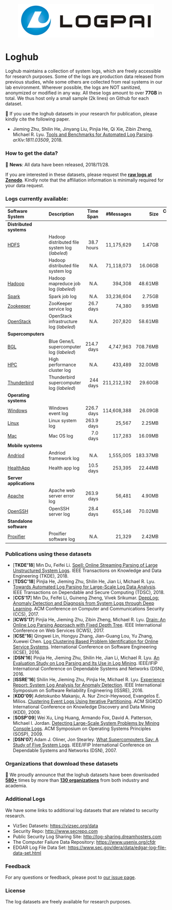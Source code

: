 <p align="center"> <a href="https://github.com/logpai"> <img src="https://github.com/logpai/logpai.github.io/blob/master/img/logpai_logo.jpg" width="425"></a></p>

# Loghub
Loghub maintains a collection of system logs, which are freely accessible for research purposes. Some of the logs are production data released from previous studies, while some others are collected from real systems in our lab environment. Wherever possible, the logs are NOT sanitized, anonymized or modified in any way. All these logs amount to over **77GB** in total. We thus host only a small sample (2k lines) on Github for each dataset. 

:telescope: If you use the loghub datasets in your research for publication, please kindly cite the following paper.
+ Jieming Zhu, Shilin He, Jinyang Liu, Pinjia He, Qi Xie, Zibin Zheng, Michael R. Lyu. [Tools and Benchmarks for Automated Log Parsing](https://arxiv.org/pdf/1811.03509.pdf). *arXiv:1811.03509*, 2018.

### How to get the data? 
:telescope: **News**: All data have been released, 2018/11/28.

If you are interested in these datasets, please request the **[raw logs at Zenodo](https://doi.org/10.5281/zenodo.1144100)**. Kindly note that the affiliation information is minimally required for your data request. 


### Logs currently available:

| Software System               | Description | Time Span  |  #Messages  |   Size   | Compressed (gzip) |        
| :---------------------------- | :--------| --------: | ---------: | ------: | ------------------: | 
| **Distributed systems**       |    |        |             |          |                      |                                         
| [HDFS](./HDFS)                | Hadoop distributed file system log (*labeled*) | 38.7 hours | 11,175,629  |  1.47GB  |       154.39MB       |     
|                               | Hadoop distributed file system log  |    N.A.    | 71,118,073  | 16.06GB  |       856.82MB       |     
| [Hadoop](./Hadoop)            |  Hadoop mapreduce job log (*labeled*) |   N.A.    |   394,308   | 48.61MB  |        2.45MB        |
| [Spark](./Spark)              | Spark job log|    N.A.    | 33,236,604  |  2.75GB  |       174.98MB       |                           
| [Zookeeper](./Zookeeper)      | ZooKeeper service log | 26.7 days  |   74,380    | 9.95MB  |        452KB         |     
| [OpenStack](./OpenStack)      |  OpenStack infrastructure log (*labeled*) |  N.A.    |   207,820   | 58.61MB  |        5.15MB      | 
| **Supercomputers**            |     |       |            |          |               |
| [BGL](./BGL)          | Blue Gene/L supercomputer log (*labeled*) | 214.7 days |  4,747,963  | 708.76MB |       60.02MB        | 
| [HPC](./HPC)                  |  High performance cluster log |  N.A.    |   433,489   | 32.00MB  |        3.13MB        |             
| [Thunderbird](./Thunderbird)  |  Thunderbird supercomputer log (*labeled*) | 244 days  | 211,212,192 | 29.60GB  |       1.88GB        |  
| **Operating systems**         |   |         |             |          |                      |                                         
| [Windows](./Windows)          | Windows event log | 226.7 days | 114,608,388 | 26.09GB  |        1.55GB        |      
| [Linux](./Linux)              | Linux system log | 263.9 days |   25,567    |  2.25MB  |        228KB         |   
| [Mac](./Mac)                  | Mac OS log | 7.0 days  |   117,283   | 16.09MB  |        1.43MB        |
| **Mobile systems**            |     |       |             |          |                      |                                         
| [Andriod](./Andriod)          |  Andriod framework log |  N.A.    | 1,555,005  |  183.37MB |       24.51MB       |        
| [HealthApp](./HealthApp)      | Health app log | 10.5 days  |   253,395   | 22.44MB  |        2.19MB        |            
| **Server applications**       |    |        |             |          |                      |                                         
| [Apache](./Apache) | Apache web server error log | 263.9 days |   56,481    |  4.90MB  |        260KB         |                       
| [OpenSSH](./OpenSSH)          | OpenSSH server log |  28.4 days  |   655,146   | 70.02MB  |        4.38MB        |                     
| **Standalone software**       |   |         |             |          |                      |                                         
| [Proxifier](./Proxifier)      |   Proxifier software log | N.A.    |   21,329    |  2.42MB  |        172KB         |                                        


### Publications using these datasets
+ [**TKDE'18**] Min Du, Feifei Li. [Spell: Online Streaming Parsing of Large Unstructured System Logs](https://ieeexplore.ieee.org/abstract/document/8489912). IEEE Transactions on Knowledge and Data Engineering (TKDE), 2018.
+ [**TDSC'18**] Pinjia He, Jieming Zhu, Shilin He, Jian Li, Michael R. Lyu. [Towards Automated Log Parsing for Large-Scale Log Data Analysis](https://ieeexplore.ieee.org/document/8067504). IEEE Transactions on Dependable and Secure Computing (TDSC), 2018.
+ [**CCS'17**] Min Du, Feifei Li, Guineng Zheng, Vivek Srikumar. [DeepLog: Anomaly Detection and Diagnosis from System Logs through Deep Learning](https://acmccs.github.io/papers/p1285-duA.pdf). ACM Conference on Computer and Communications Security (CCS), 2017.
+ [**ICWS'17**] Pinjia He, Jieming Zhu, Zibin Zheng, Michael R. Lyu. [Drain: An Online Log Parsing Approach with Fixed Depth Tree](http://jiemingzhu.github.io/pub/pjhe_icws2017.pdf). IEEE International Conference on Web Services (ICWS), 2017.
+ [**ICSE'16**] Qingwei Lin, Hongyu Zhang, Jian-Guang Lou, Yu Zhang, Xuewei Chen. [Log Clustering Based Problem Identification for Online Service Systems](http://ieeexplore.ieee.org/document/7883294/). International Conference on Software Engineering (ICSE), 2016.
+ [**DSN'16**] Pinjia He, Jieming Zhu, Shilin He, Jian Li, Michael R. Lyu. [An Evaluation Study on Log Parsing and Its Use in Log Mining](http://jiemingzhu.github.io/pub/pjhe_dsn2016.pdf). IEEE/IFIP International Conference on Dependable Systems and Networks (DSN), 2016.
+ [**ISSRE'16**] Shilin He, Jieming Zhu, Pinjia He, Michael R. Lyu. [Experience Report: System Log Analysis for Anomaly Detection](http://jiemingzhu.github.io/pub/slhe_issre2016.pdf). IEEE International Symposium on Software Reliability Engineering (ISSRE), 2016.
+ [**KDD'09**] Adetokunbo Makanju, A. Nur Zincir-Heywood, Evangelos E. Milios. [Clustering Event Logs Using Iterative Partitioning](http://citeseerx.ist.psu.edu/viewdoc/download?doi=10.1.1.503.7668&rep=rep1&type=pdf). ACM SIGKDD International Conference on Knowledge Discovery and Data Mining (KDD), 2009.
+ [**SOSP'09**] Wei Xu, Ling Huang, Armando Fox, David A. Patterson, Michael I. Jordan. [Detecting Large-Scale System Problems by Mining Console Logs](https://www.sigops.org/sosp/sosp09/papers/xu-sosp09.pdf). ACM Symposium on Operating Systems Principles (SOSP), 2009. 
+ [**DSN'07**] Adam J. Oliner, Jon Stearley. [What Supercomputers Say: A Study of Five System Logs](http://ieeexplore.ieee.org/document/4273008/). IEEE/IFIP International Conference on Dependable Systems and Networks (DSN), 2007.


### Organizations that download these datasets
:telescope: We proudly announce that the loghub datasets have been downloaded [**580+**](https://doi.org/10.5281/zenodo.1144100) times by more than [**130 organizations**](https://github.com/logpai/loghub/wiki/Loghub) from both industry and academia.

### Additional Logs
We have some links to additional log datasets that are related to security research.
+ VizSec Datasets: https://vizsec.org/data
+ Security Repo: http://www.secrepo.com
+ Public Security Log Sharing Site: http://log-sharing.dreamhosters.com
+ The Computer Failure Data Repository: https://www.usenix.org/cfdr
+ EDGAR Log File Data Set: https://www.sec.gov/dera/data/edgar-log-file-data-set.html

### Feedback
For any questions or feedback, please post to [our issue page](https://github.com/logpai/loghub/issues).

### License
The log datasets are freely available for research purposes. 



